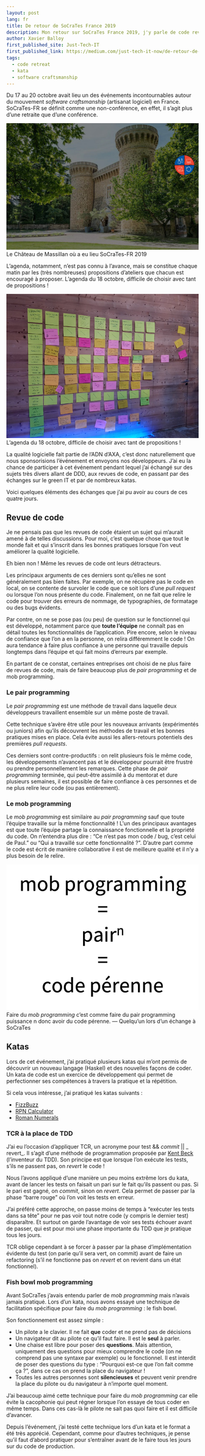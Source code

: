 ```yaml
---
layout: post
lang: fr
title: De retour de SoCraTes France 2019
description: Mon retour sur SoCraTes France 2019, j'y parle de code review, mob programming et kata.
author: Xavier Balloy
first_published_site: Just-Tech-IT
first_published_link: https://medium.com/just-tech-it-now/de-retour-de-socrates-france-2019-7753116b7a9
tags:
  - code retreat
  - kata
  - software craftsmanship
---
```

Du 17 au 20 octobre avait lieu un des événements incontournables autour du
mouvement _software craftsmanship_ (artisanat logiciel) en France. SoCraTes-FR
se définit comme une non-conférence, en effet, il s’agit plus d’une retraite que
d’une conférence.
<!--more-->

![Le Château de Massillan](/assets/2019-11-15-socrates-france-2019-1.jpeg)
Le Château de Massillan où a eu lieu SoCraTes-FR 2019

L’agenda, notamment, n’est pas connu à l’avance, mais se constitue chaque matin
par les (très nombreuses) propositions d’ateliers que chacun est encouragé à
proposer. L’agenda du 18 octobre, difficile de choisir avec tant de
propositions !

![L’agenda du 18 octobre](/assets/2019-11-15-socrates-france-2019-2.jpeg)
L’agenda du 18 octobre, difficile de choisir avec tant de propositions !

La qualité logicielle fait partie de l’ADN d’AXA, c’est donc naturellement que
nous sponsorisions l’événement et envoyons nos développeurs. J’ai eu la chance
de participer à cet événement pendant lequel j’ai échangé sur des sujets très
divers allant de DDD, aux revues de code, en passant par des échanges sur le
green IT et par de nombreux katas.

Voici quelques éléments des échanges que j’ai pu avoir au cours de ces quatre
jours.

## Revue de code

Je ne pensais pas que les revues de code étaient un sujet qui m’aurait amené à
de telles discussions. Pour moi, c’est quelque chose que tout le monde fait et
qui s’inscrit dans les bonnes pratiques lorsque l’on veut améliorer la qualité
logicielle.

Eh bien non ! Même les revues de code ont leurs détracteurs.

Les principaux arguments de ces derniers sont qu’elles ne sont généralement pas
bien faites. Par exemple, on ne récupère pas le code en local, on se contente de
survoler le code que ce soit lors d’une _pull request_ ou lorsque l’on nous
présente du code. Finalement, on ne fait que relire le code pour trouver des
erreurs de nommage, de typographies, de formatage ou des bugs évidents.

Par contre, on ne se pose pas (ou peu) de question sur le fonctionnel qui est
développé, notamment parce que **toute l’équipe** ne connaît pas en détail
toutes les fonctionnalités de l’application. Pire encore, selon le niveau de
confiance que l’on a en la personne, on relira différemment le code ! On aura
tendance à faire plus confiance à une personne qui travaille depuis longtemps
dans l’équipe et qui fait moins d’erreurs par exemple.

En partant de ce constat, certaines entreprises ont choisi de ne plus faire de
revues de code, mais de faire beaucoup plus de _pair programming_ et de mob
programming.

### Le pair programming

Le _pair programming_ est une méthode de travail dans laquelle deux développeurs
travaillent ensemble sur un même poste de travail.

Cette technique s’avère être utile pour les nouveaux arrivants (expérimentés ou
juniors) afin qu’ils découvrent les méthodes de travail et les bonnes pratiques
mises en place. Cela évite aussi les allers-retours potentiels des premières
_pull requests_.

Ces derniers sont contre-productifs : on relit plusieurs fois le même code, les
développements n’avancent pas et le développeur pourrait être frustré ou prendre
personnellement les remarques. Cette phase de _pair programming_ terminée, qui
peut-être assimilé à du mentorat et dure plusieurs semaines, il est possible de
faire confiance à ces personnes et de ne plus relire leur code (ou pas
entièrement).

### Le mob programming

Le _mob programming_ est similaire au _pair programming_ sauf que toute l’équipe
travaille sur la même fonctionnalité ! L'un des principaux avantages est que
toute l’équipe partage la connaissance fonctionnelle et la propriété du code. On
n’entendra plus dire : “Ce n’est pas mon code / bug, c’est celui de Paul.” ou
“Qui a travaillé sur cette fonctionnalité ?”. D’autre part comme le code est
écrit de manière collaborative il est de meilleure qualité et il n’y a plus
besoin de le relire.

![mob programming](/assets/2019-11-15-socrates-france-2019-3.png)
Faire du _mob programming_ c’est comme faire du pair programming puissance n
donc avoir du code pérenne. — Quelqu’un lors d’un échange à SoCraTes

## Katas

Lors de cet événement, j’ai pratiqué plusieurs katas qui m’ont permis de
découvrir un nouveau langage (Haskel) et des nouvelles façons de coder. Un kata
de code est un exercice de développement qui permet de perfectionner ses
compétences à travers la pratique et la répétition.

Si cela vous intéresse, j’ai pratiqué les katas suivants :

- [FizzBuzz](http://codingdojo.org/kata/FizzBuzz/)
- [RPN Calculator](http://codingdojo.org/kata/RPN/)
- [Roman Numerals](http://codingdojo.org/kata/RomanNumerals/)

### TCR à la place de TDD

J’ai eu l’occasion d’appliquer TCR, un acronyme pour test && _commit_ || _
revert_. Il s’agit d’une méthode de programmation proposée
par [Kent Beck](https://medium.com/@kentbeck_7670/test-commit-revert-870bbd756864)
(l’inventeur du TDD). Son principe est que lorsque l’on exécute les tests, s’ils
ne passent pas, on _revert_ le code !

Nous l’avons appliqué d’une manière un peu moins extrême lors du kata, avant de
lancer les tests on faisait un pari sur le fait qu’ils passent ou pas. Si le
pari est gagné, on _commit_, sinon on _revert_. Cela permet de passer par la
phase “barre rouge” où l’on voit les tests en erreur.

J’ai préféré cette approche, on passe moins de temps à “exécuter les tests dans
sa tête” pour ne pas voir tout notre code (y compris le dernier test)
disparaître. Et surtout on garde l’avantage de voir ses tests échouer avant de
passer, qui est pour moi une phase importante du TDD que je pratique tous les
jours.

TCR oblige cependant à se forcer à passer par la phase d’implémentation évidente
du test (on parie qu’il sera vert, on commit) avant de faire un refactoring
(s’il ne fonctionne pas on _revert_ et on revient dans un état fonctionnel).

### Fish bowl mob programming

Avant SoCraTes j’avais entendu parler de _mob programming_ mais n’avais jamais
pratiqué. Lors d’un kata, nous avons essayé une technique de facilitation
spécifique pour faire du _mob programming_ : le fish bowl.

Son fonctionnement est assez simple :

- Un pilote a le clavier. Il ne fait **que** coder et ne prend pas de décisions
- Un navigateur dit au pilote ce qu’il faut faire. Il est le **seul** à parler.
- Une chaise est libre pour poser des **questions**. Mais attention, uniquement
  des questions pour mieux comprendre le code (on ne comprend pas une syntaxe
  par exemple) ou le fonctionnel. Il est interdit de poser des questions du
  type : “Pourquoi est-ce que l’on fait comme ça ?”, dans ce cas on prend la
  place du navigateur !
- Toutes les autres personnes sont **silencieuses** et peuvent venir prendre la
  place du pilote ou du navigateur à n’importe quel moment.

J’ai beaucoup aimé cette technique pour faire du _mob programming_ car elle
évite la cacophonie qui peut régner lorsque l’on essaye de tous coder en même
temps. Dans ces cas-là le pilote ne sait pas quoi faire et il est difficile
d’avancer.

Depuis l’événement, j’ai testé cette technique lors d’un kata et le format a été
très apprécié. Cependant, comme pour d’autres techniques, je pense qu’il faut
d’abord pratiquer pour s’entraîner avant de le faire tous les jours sur du code
de production.
